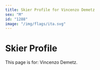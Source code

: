 ```yaml
---
title: Skier Profile for Vincenzo Demetz
sex: "M"
id: "1288"
image: "/img/flags/ita.svg" 
---
```


# Skier Profile

This page is for: Vincenzo Demetz.
    